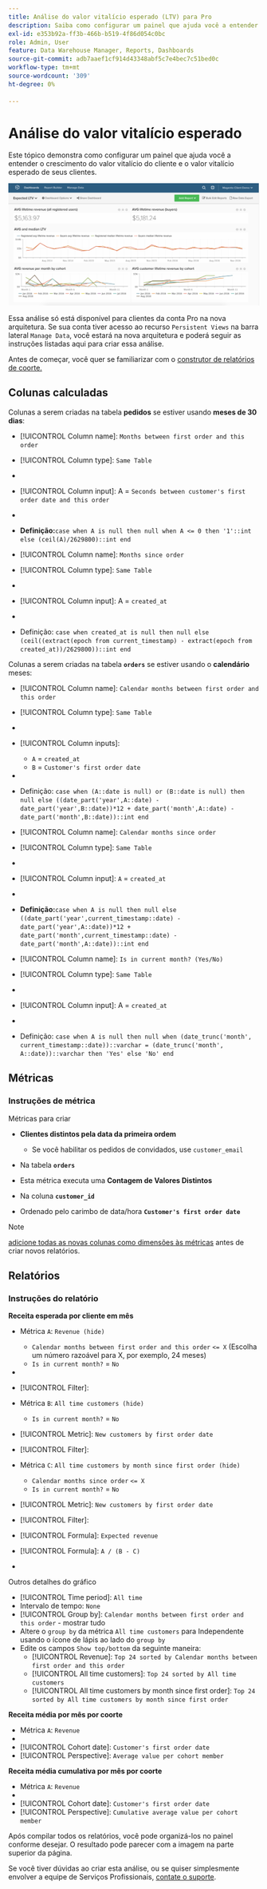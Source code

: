 ```yaml
---
title: Análise do valor vitalício esperado (LTV) para Pro
description: Saiba como configurar um painel que ajuda você a entender o crescimento do valor vitalício do cliente e o valor vitalício esperado de seus clientes.
exl-id: e353b92a-ff3b-466b-b519-4f86d054c0bc
role: Admin, User
feature: Data Warehouse Manager, Reports, Dashboards
source-git-commit: adb7aaef1cf914d43348abf5c7e4bec7c51bed0c
workflow-type: tm+mt
source-wordcount: '309'
ht-degree: 0%

---
```


# Análise do valor vitalício esperado

Este tópico demonstra como configurar um painel que ajuda você a entender o crescimento do valor vitalício do cliente e o valor vitalício esperado de seus clientes.

![](../../assets/exp-lifetim-value-anyalysis.png)

Essa análise só está disponível para clientes da conta Pro na nova arquitetura. Se sua conta tiver acesso ao recurso `Persistent Views` na barra lateral `Manage Data`, você estará na nova arquitetura e poderá seguir as instruções listadas aqui para criar essa análise.

Antes de começar, você quer se familiarizar com o [construtor de relatórios de coorte.](../dev-reports/cohort-rpt-bldr.md)

## Colunas calculadas

Colunas a serem criadas na tabela **pedidos** se estiver usando **meses de 30 dias**:

* [!UICONTROL Column name]: `Months between first order and this order`
* [!UICONTROL Column type]: `Same Table`
* 
  [!UICONTROL Column equation]: `CALCULATION`
* [!UICONTROL Column input]: A = `Seconds between customer's first order date and this order`
* 
  [!UICONTROL Datatype]: `Integer`
* **Definição:**`case when A is null then null when A <= 0 then '1'::int else (ceil(A)/2629800)::int end`

* [!UICONTROL Column name]: `Months since order`
* [!UICONTROL Column type]: `Same Table`
* 
  [!UICONTROL Column equation]: `CALCULATION`
* [!UICONTROL Column input]: A = `created_at`
* 
  [!UICONTROL Datatype]: `Integer`
* Definição: `case when created_at is null then null else (ceil((extract(epoch from current_timestamp) - extract(epoch from created_at))/2629800))::int end`

Colunas a serem criadas na tabela **`orders`** se estiver usando o **calendário** meses:

* [!UICONTROL Column name]: `Calendar months between first order and this order`
* [!UICONTROL Column type]: `Same Table`
* 
  [!UICONTROL Column equation]: `CALCULATION`
* [!UICONTROL Column inputs]:
   * `A` = `created_at`
   * `B` = `Customer's first order date`

* 
  [!UICONTROL Datatype]: `Integer`
* Definição: `case when (A::date is null) or (B::date is null) then null else ((date_part('year',A::date) - date_part('year',B::date))*12 + date_part('month',A::date) - date_part('month',B::date))::int end`

* [!UICONTROL Column name]: `Calendar months since order`
* [!UICONTROL Column type]: `Same Table`
* 
  [!UICONTROL Column equation]: `CALCULATION`
* [!UICONTROL Column input]: `A` = `created_at`
* 
  [!UICONTROL Datatype]: `Integer`
* **Definição:**`case when A is null then null else ((date_part('year',current_timestamp::date) - date_part('year',A::date))*12 + date_part('month',current_timestamp::date) - date_part('month',A::date))::int end`

* [!UICONTROL Column name]: `Is in current month? (Yes/No)`
* [!UICONTROL Column type]: `Same Table`
* 
  [!UICONTROL Column equation]: `CALCULATION`
* [!UICONTROL Column input]: A = `created_at`
* 
  [!UICONTROL Datatype]: `String`
* Definição: `case when A is null then null when (date_trunc('month', current_timestamp::date))::varchar = (date_trunc('month', A::date))::varchar then 'Yes' else 'No' end`

## Métricas

### Instruções de métrica

Métricas para criar

* **Clientes distintos pela data da primeira ordem**
   * Se você habilitar os pedidos de convidados, use `customer_email`

* Na tabela **`orders`**
* Esta métrica executa uma **Contagem de Valores Distintos**
* Na coluna **`customer_id`**
* Ordenado pelo carimbo de data/hora **`Customer's first order date`**

>[!NOTE]
>
>[adicione todas as novas colunas como dimensões às métricas](../../data-analyst/data-warehouse-mgr/manage-data-dimensions-metrics.md) antes de criar novos relatórios.

## Relatórios

### Instruções do relatório

**Receita esperada por cliente em mês**

* Métrica `A`: `Revenue (hide)`
   * `Calendar months between first order and this order` `<= X` (Escolha um número razoável para X, por exemplo, 24 meses)
   * `Is in current month?` = `No`

* 
  [!UICONTROL Métrica]: `Revenue`
* [!UICONTROL Filter]:

* Métrica `B`: `All time customers (hide)`
   * `Is in current month?` = `No`

* [!UICONTROL Metric]: `New customers by first order date`
* [!UICONTROL Filter]:

* Métrica `C`: `All time customers by month since first order (hide)`
   * `Calendar months since order` `<= X`
   * `Is in current month?` = `No`

* [!UICONTROL Metric]: `New customers by first order date`
* [!UICONTROL Filter]:

* [!UICONTROL Formula]: `Expected revenue`
* [!UICONTROL Formula]: `A / (B - C)`
* 
  [!UICONTROL Format]: `Currency`

Outros detalhes do gráfico

* [!UICONTROL Time period]: `All time`
* Intervalo de tempo: `None`
* [!UICONTROL Group by]: `Calendar months between first order and this order` - mostrar tudo
* Altere o `group by` da métrica `All time customers` para Independente usando o ícone de lápis ao lado do `group by`
* Edite os campos `Show top/bottom` da seguinte maneira:
   * [!UICONTROL Revenue]: `Top 24 sorted by Calendar months between first order and this order`
   * [!UICONTROL All time customers]: `Top 24 sorted by All time customers`
   * [!UICONTROL All time customers by month since first order]: `Top 24 sorted by All time customers by month since first order`

**Receita média por mês por coorte**

* Métrica `A`: `Revenue`
* 
  [!UICONTROL Metric view]: `Cohort`
* [!UICONTROL Cohort date]: `Customer's first order date`
* [!UICONTROL Perspective]: `Average value per cohort member`

**Receita média cumulativa por mês por coorte**

* Métrica `A`: `Revenue`
* 
  [!UICONTROL Metric view]: `Cohort`
* [!UICONTROL Cohort date]: `Customer's first order date`
* [!UICONTROL Perspective]: `Cumulative average value per cohort member`

Após compilar todos os relatórios, você pode organizá-los no painel conforme desejar. O resultado pode parecer com a imagem na parte superior da página.

Se você tiver dúvidas ao criar esta análise, ou se quiser simplesmente envolver a equipe de Serviços Profissionais, [contate o suporte](https://experienceleague.adobe.com/docs/commerce-knowledge-base/kb/troubleshooting/miscellaneous/mbi-service-policies.html).
